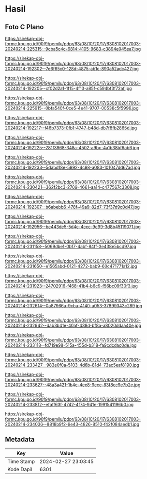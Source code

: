 # Hasil

## Foto C Plano

https://sirekap-obj-formc.kpu.go.id/90f9/pemilu/pdpr/63/08/10/20/17/6308102017003-20240214-225315--9cba5c4c-6814-4105-9683-c3894e045ea7.jpg

https://sirekap-obj-formc.kpu.go.id/90f9/pemilu/pdpr/63/08/10/20/17/6308102017003-20240214-192302--7e6f65c0-128d-4875-ab1c-890a52adc427.jpg

https://sirekap-obj-formc.kpu.go.id/90f9/pemilu/pdpr/63/08/10/20/17/6308102017003-20240214-192205--cf02d2a1-1f15-4f13-a85f-c594bf3f72af.jpg

https://sirekap-obj-formc.kpu.go.id/90f9/pemilu/pdpr/63/08/10/20/17/6308102017003-20240214-225915--0bfa540f-0ce5-4e41-9707-00538c5f5996.jpg

https://sirekap-obj-formc.kpu.go.id/90f9/pemilu/pdpr/63/08/10/20/17/6308102017003-20240214-192217--f46b7373-0fb1-4747-b48d-db7f8fb2865d.jpg

https://sirekap-obj-formc.kpu.go.id/90f9/pemilu/pdpr/63/08/10/20/17/6308102017003-20240214-192225--281f3968-348a-4502-a9bc-4a1b38bf6ab6.jpg

https://sirekap-obj-formc.kpu.go.id/90f9/pemilu/pdpr/63/08/10/20/17/6308102017003-20240214-192233--5dabd18e-5992-4c98-a083-101047dd67ad.jpg

https://sirekap-obj-formc.kpu.go.id/90f9/pemilu/pdpr/63/08/10/20/17/6308102017003-20240214-230421--362f2bc3-2709-4661-aa14-c477567c3308.jpg

https://sirekap-obj-formc.kpu.go.id/90f9/pemilu/pdpr/63/08/10/20/17/6308102017003-20240214-192307--b6abebb6-478f-49a9-82d7-73f37d9c0d47.jpg

https://sirekap-obj-formc.kpu.go.id/90f9/pemilu/pdpr/63/08/10/20/17/6308102017003-20240214-192956--bc443de5-5d4c-4ccc-9c99-3d8b45119071.jpg

https://sirekap-obj-formc.kpu.go.id/90f9/pemilu/pdpr/63/08/10/20/17/6308102017003-20240214-231158--5069dbe1-0b17-4abf-84ff-3e438e5bcd97.jpg

https://sirekap-obj-formc.kpu.go.id/90f9/pemilu/pdpr/63/08/10/20/17/6308102017003-20240214-231650--e1565abd-0121-4272-bab9-60c471771a12.jpg

https://sirekap-obj-formc.kpu.go.id/90f9/pemilu/pdpr/63/08/10/20/17/6308102017003-20240214-231923--24702916-f468-41b4-b6c9-f56bc09f30f3.jpg

https://sirekap-obj-formc.kpu.go.id/90f9/pemilu/pdpr/63/08/10/20/17/6308102017003-20240214-232614--0a87966a-9cba-4140-a053-37899343c289.jpg

https://sirekap-obj-formc.kpu.go.id/90f9/pemilu/pdpr/63/08/10/20/17/6308102017003-20240214-232942--dab3b41e-40af-438d-bf8a-a8020ddaa40e.jpg

https://sirekap-obj-formc.kpu.go.id/90f9/pemilu/pdpr/63/08/10/20/17/6308102017003-20240214-233118--fd719e98-515a-455d-b318-fa9cdcdac0de.jpg

https://sirekap-obj-formc.kpu.go.id/90f9/pemilu/pdpr/63/08/10/20/17/6308102017003-20240214-233427--983e0f0a-5103-4d6b-81d4-73ac5eaf8190.jpg

https://sirekap-obj-formc.kpu.go.id/90f9/pemilu/pdpr/63/08/10/20/17/6308102017003-20240214-233627--48a3a421-1b4c-4ee8-9cce-83f8cc9e7b2e.jpg

https://sirekap-obj-formc.kpu.go.id/90f9/pemilu/pdpr/63/08/10/20/17/6308102017003-20240214-233812--efaff63f-4742-4f74-941e-1991541196b0.jpg

https://sirekap-obj-formc.kpu.go.id/90f9/pemilu/pdpr/63/08/10/20/17/6308102017003-20240214-234036--8818b9f2-9e43-4826-8510-f42f084aedb1.jpg


## Metadata

| Key        | Value               |
| ---------- | ------------------- |
| Time Stamp | 2024-02-27 23:03:45 |
| Kode Dapil | 6301                |




